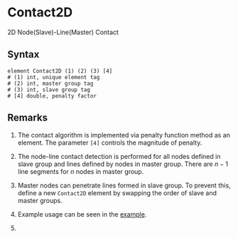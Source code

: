 # Contact2D

2D Node(Slave)-Line(Master) Contact

## Syntax

```
element Contact2D (1) (2) (3) [4]
# (1) int, unique element tag
# (2) int, master group tag
# (3) int, slave group tag
# [4] double, penalty factor
```

## Remarks

1. The contact algorithm is implemented via penalty function method as an element. The parameter `[4]` controls the magnitude of penalty.

2. The node-line contact detection is performed for all nodes defined in slave group and lines defined by nodes in master group. There are $n-1$ line segments for $n$ nodes in master group.

3. Master nodes can penetrate lines formed in slave group. To prevent this, define a new `Contact2D` element by swapping the order of slave and master groups.

4. Example usage can be seen in the [example](../../../Example/Structural/Contact/contact-between-beam-and-block.md).

5. 
